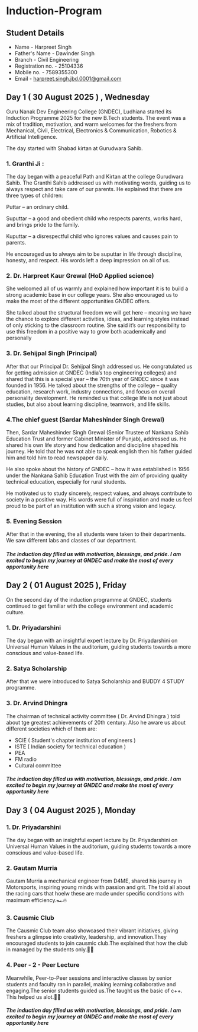 # **Induction-Program**
## **Student Details**
* Name - Harpreet Singh
* Father's Name - Dawinder Singh
* Branch - Civil Engineering
* Registration no. - 25104336
* Mobile no. - 7589355300
* Email - harpreet.singh.jbd.0001@gmail.com


## **Day 1 ( 30 August 2025 ) , Wednesday**

Guru Nanak Dev Engineering College (GNDEC), Ludhiana started its Induction Programme 2025 for the new B.Tech students. The event was a mix of tradition, motivation, and warm welcomes for the freshers from Mechanical, Civil, Electrical, Electronics & Communication, Robotics & Artificial Intelligence.

The day started with Shabad kirtan at Gurudwara Sahib.

### **1. Granthi Ji :**
The day began with a peaceful Path and Kirtan at the college Gurudwara Sahib. The Granthi Sahib addressed us with motivating words, guiding us to always respect and take care of our parents. He explained that there are three types of children:

Puttar – an ordinary child.

Suputtar – a good and obedient child who respects parents, works hard, and brings pride to the family.

Kuputtar – a disrespectful child who ignores values and causes pain to parents.


He encouraged us to always aim to be suputtar in life through discipline, honesty, and respect. His words left a deep impression on all of us.

### 2. **Dr. Harpreet Kaur Grewal (HoD Applied science)**
She welcomed all of us warmly and explained how important it is to build a strong academic base in our college years. She also encouraged us to make the most of the different opportunities GNDEC offers.

She talked about the structural freedom we will get here – meaning we have the chance to explore different activities, ideas, and learning styles instead of only sticking to the classroom routine. She said it’s our responsibility to use this freedom in a positive way to grow both academically and personally

### 3. **Dr. Sehijpal Singh (Principal)**
After that our Principal Dr. Sehijpal Singh addressed us. He congratulated us for getting admission at GNDEC (India’s top engineering colleges) and shared that this is a special year – the 70th year of GNDEC since it was founded in 1956. He talked about the strengths of the college – quality education, research work, industry connections, and focus on overall personality development. He reminded us that college life is not just about studies, but also about learning discipline, teamwork, and life skills.

### **4.The chief guest (Sardar Maheshinder Singh Grewal)**
Then,  Sardar Maheshinder Singh Grewal (Senior Trustee of Nankana Sahib Education Trust and former Cabinet Minister of Punjab), addressed us. He shared his own life story and how dedication and discipline shaped his journey. He told that he was not able to speak english then his father guided him and told him to read newspaper daily. 


He also spoke about the history of GNDEC – how it was established in 1956 under the Nankana Sahib Education Trust with the aim of providing quality technical education, especially for rural students.


He motivated us to study sincerely, respect values, and always contribute to society in a positive way. His words were full of inspiration and made us feel proud to be part of an institution with such a strong vision and legacy.

### **5. Evening Session** 
After that in the evening, the all students were taken to their departments. We saw different labs and classes of our department.

#### ***The induction day filled us with motivation, blessings, and pride. I am excited to begin my journey at GNDEC and make the most of every opportunity here***


## **Day 2 ( 01 August 2025 ), Friday**

On the second day of the induction programme at GNDEC, students continued to get familiar with the college environment and academic culture. 

### **1. Dr. Priyadarshini**
The day began with an insightful expert lecture by Dr. Priyadarshini on Universal Human Values in the auditorium, guiding students towards a more conscious and value-based life. 

### **2. Satya Scholarship**
After that we were introduced to Satya Scholarship and BUDDY 4 STUDY programme.

### **3. Dr. Arvind Dhingra**
The chairman of technical activity committee ( Dr. Arvind Dhingra ) told about tge greatest achievements of 20th century.
Also he aware us about different societies which of them are:

* SCIE ( Student's chapter institution of engineers )
* ISTE ( Indian society for technical education )
* PEA
* FM radio
* Cultural committee 

#### _The induction day filled us with motivation, blessings, and pride. I am excited to begin my journey at GNDEC and make the most of every opportunity here_

## Day 3 ( 04 August 2025 ), Monday 

### **1. Dr. Priyadarshini**

The day began with an insightful expert lecture by Dr. Priyadarshini on Universal Human Values in the auditorium, guiding students towards a more conscious and value-based life.

### **2. Gautam Murria**
Gautam Murria a mechanical engineer from D4ME, shared his journey in Motorsports, inspiring young minds with passion and grit. The told all about the racing cars that hoelw these are made under specific conditions with maximum efficiency.🏎️🔥

### **3. Causmic Club**

The Causmic Club team also showcased their vibrant initiatives, giving freshers a glimpse into creativity, leadership, and innovation.They encouraged students to join causmic club.The explained that how the club in managed by the students only.🚀✨

### **4. Peer - 2 - Peer Lecture**
Meanwhile, Peer-to-Peer sessions and interactive classes by senior students and faculty ran in parallel, making learning collaborative and engaging.The senior students guided us.The taught us the basic of c++. This helped us alot.🤝📘


#### _The induction day filled us with motivation, blessings, and pride. I am excited to begin my journey at GNDEC and make the most of every opportunity here_














